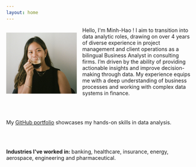 ```yaml
---
layout: home
---
```


<img align="left" src="/assets/home/myface.jpg" style="padding: 15px; padding-left: 0px; width:190px; height:165px">


Hello, I'm Minh-Hao ! I aim to transition into data analytic roles, drawing on over 4 years of diverse experience in project management and client operations as a bilingual Business Analyst in consulting firms. I’m driven by the ability of providing actionable insights and improve decision-making through data. My experience equips me with a deep understanding of business processes and working with complex data systems in finance. 

<br><br>

My [GitHub portfolio](https://github.com/minhhaole) showcases my hands-on skills in data analysis.   

<br><br>

<b> Industries I've worked in: </b> banking, healthcare, insurance, energy, aerospace, engineering and pharmaceutical.
